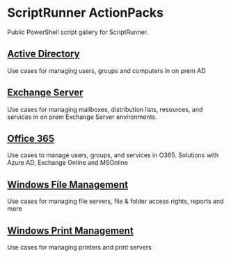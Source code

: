 # ScriptRunner ActionPacks
Public PowerShell script gallery for ScriptRunner.  

## [Active Directory](./ActiveDirectory)
Use cases for managing users, groups and computers in on prem AD

## [Exchange Server](./Exchange)
Use cases for managing mailboxes, distribution lists, resources, and services in on prem Exchange Server environments.

## [Office 365](./O365)
Use cases to manage users, groups, and services in O365. Solutions with Azure AD, Exchange Online and MSOnline

## [Windows File Management](./WinFileManagement)
Use cases for managing file servers, file & folder access rights, reports and more

## [Windows Print Management](./WinPrintManagement)
Use cases for managing printers and print servers

